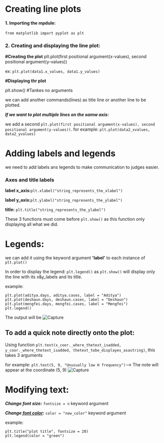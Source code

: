 # Creating line plots
#### 1. Importing the mpdule:
```from matplotlib import pyplot as plt```

### 2. Creating and displaying the line plot:
**#Creating the plot**
plt.plot(first positional argument(x-values), second positional argument(y-values))

ex: ```plt.plot(data1.x_values, data1.y_values)```

**#Displaying thr plot**

plt.show()        #Tankes no arguments

we can add another commands(lines) as title line or another line to be plotted.

**_If we want to plot multiple lines on the samw axis:_**

we add a second ```plt.plot(first positional argument(x-values), second positional argument(y-values))```. for example:
```plt.plot(data2_xvalues, data2_yvalues)```

# Adding labels and legends

we need to add labels ans legends to make communication to judges easier.

### Axes and title labels

**label x_axis:**```plt.xlabel("string_represents_the_xlabel")```

**label y_axis:**```plt.ylabel("string_represents_the_ylabel")```

**title:** ```plt.title("string_represents_the_ylabel")```

These 3 functions must come before ```plt.show()``` as this function only displaying all what we did.

# Legends:

we can add it using the keyword argument **'label'** to each instance of ```plt.plot()```

In order to display the legend: ```plt.legend()``` as ```plt.show()``` will display only the line with its x&y_labels and its title.

example:
```
plt.plot(aditya.days, aditya.cases, label = "Aditya")
plt.plot(deshaun.days, deshaun.cases, label = "Deshaun")
plt.plot(mengfei.days, mengfei.cases, label = "Mengfei")
plt.legend()
```

The output will be
![Capture](https://user-images.githubusercontent.com/91827137/160604400-5c17c50d-45d7-49e4-a407-a0e37f7ffa4c.PNG)

 ## To add a quick note directly onto the plot:
 
 Using function ```plt.text(x_coor._where_thetext_isadded, y_coor._where_thetext_isadded, thetext_tobe_displayes_asastring)```, this takes 3 arguments 
 
 for example: ```plt.text(5, 9, "Unusually low H frequency")```--> The note will appear at the coordinate (5, 9) ![Capture](https://user-images.githubusercontent.com/91827137/160605063-d811e08b-96e2-4963-929d-c474185d4208.PNG)

# Modifying text:

**_Change font size:_** ```fontsize = n``` keyword argument

**_Change [font color](https://en.wikipedia.org/wiki/Web_colors):_** ```color = "new_color"``` keyword argument

example:
```
plt.title("plot title", fontsize = 20)
plt.legend(color = "green")
```
